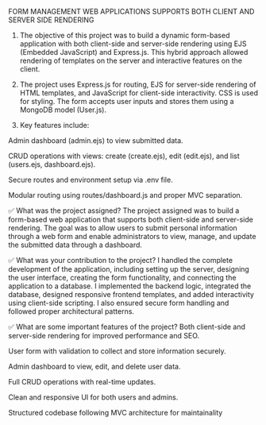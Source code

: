 FORM MANAGEMENT WEB APPLICATIONS SUPPORTS BOTH CLIENT AND SERVER SIDE RENDERING 


1. The objective of this project was to build a dynamic form-based application with both client-side and server-side rendering using EJS (Embedded JavaScript) and Express.js. This hybrid approach allowed rendering of templates on the server and interactive features on the client.

2. The project uses Express.js for routing, EJS for server-side rendering of HTML templates, and JavaScript for client-side interactivity. CSS is used for styling. The form accepts user inputs and stores them using a MongoDB model (User.js).

3. Key features include:

Admin dashboard (admin.ejs) to view submitted data.

CRUD operations with views: create (create.ejs), edit (edit.ejs), and list (users.ejs, dashboard.ejs).

Secure routes and environment setup via .env file.

Modular routing using routes/dashboard.js and proper MVC separation.



✅ What was the project assigned?
The project assigned was to build a form-based web application that supports both client-side and server-side rendering. The goal was to allow users to submit personal information through a web form and enable administrators to view, manage, and update the submitted data through a dashboard.

✅ What was your contribution to the project?
I handled the complete development of the application, including setting up the server, designing the user interface, creating the form functionality, and connecting the application to a database. I implemented the backend logic, integrated the database, designed responsive frontend templates, and added interactivity using client-side scripting. I also ensured secure form handling and followed proper architectural patterns.

✅ What are some important features of the project?
Both client-side and server-side rendering for improved performance and SEO.

User form with validation to collect and store information securely.

Admin dashboard to view, edit, and delete user data.

Full CRUD operations with real-time updates.

Clean and responsive UI for both users and admins.

Structured codebase following MVC architecture for maintainality